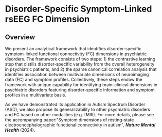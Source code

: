 # Disorder-Specific Symptom-Linked rsEEG FC Dimension

## **Overview**

We present an analytical framework that identifies disorder-specific symptom-linked functional connectivity (FC) dimensions in psychiatric disorders. The framework consists of two steps: 1) the contrastive learning step that distills disorder-specific variability from the overall heterogeneity in psychiatric patients, and 2) the sparse canonical correlation analysis that identifies association between multivariate dimensions of neuroimaging data (FC) and symptom profiles. Collectively, these steps endow the framework with unique capability for identifying brain-clinical dimensions in psychiatric disorders featuring disorder-specific information and symptom profiles in a multivariate basis. 

As we have demonstrated its application in Autism Spectrum Disorder (ASD), we also propose its generalizability to other psychiatric disorders and FC based on other modalities (e.g. fMRI). For more details, please see the accompanying paper:"Symptom dimensions of resting-state electroencephalographic functional connectivity in autism", **_Nature Mental Health_** (2024).
